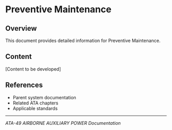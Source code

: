 # Preventive Maintenance

## Overview

This document provides detailed information for Preventive Maintenance.

## Content

[Content to be developed]

## References

- Parent system documentation
- Related ATA chapters
- Applicable standards

---

*ATA-49 AIRBORNE AUXILIARY POWER Documentation*
